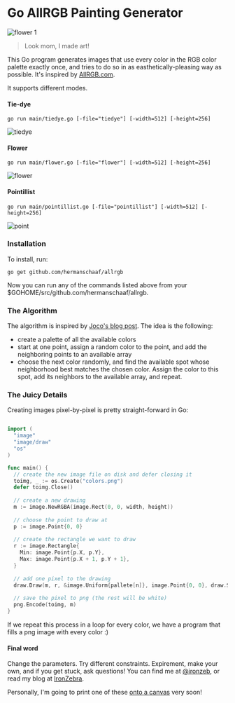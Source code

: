 Go AllRGB Painting Generator
============================

![flower 1](https://f.cloud.github.com/assets/1121616/2334111/f4785c06-a474-11e3-9a2f-7b3f51d0411d.png)

 > Look mom, I made art!

This Go program generates images that use every color in the RGB color palette exactly once, and tries to do so in as easthetically-pleasing way as possible. It's inspired by [AllRGB.com](http://allrgb.com/).

It supports different modes. 

#### Tie-dye

```
go run main/tiedye.go [-file="tiedye"] [-width=512] [-height=256]
```

![tiedye](https://f.cloud.github.com/assets/1121616/2333097/4357032e-a464-11e3-98ac-08247aba1cf3.png)

#### Flower

```
go run main/flower.go [-file="flower"] [-width=512] [-height=256]
```

![flower](https://f.cloud.github.com/assets/1121616/2333178/4cc6d2b6-a466-11e3-950e-165768ebd2b4.png)

#### Pointillist

```
go run main/pointillist.go [-file="pointillist"] [-width=512] [-height=256]
```

![point](https://f.cloud.github.com/assets/1121616/2332998/69fe6f6e-a462-11e3-98c4-b59d00ea00e1.png)

### Installation

To install, run:

    go get github.com/hermanschaaf/allrgb

Now you can run any of the commands listed above from your $GOHOME/src/github.com/hermanschaaf/allrgb.

### The Algorithm

The algorithm is inspired by [Joco's blog post](http://joco.name/2014/03/02/all-rgb-colors-in-one-image/). The idea is the following:
 - create a palette of all the available colors
 - start at one point, assign a random color to the point, and add the neighboring points to an available array
 - choose the next color randomly, and find the available spot whose neighborhood best matches the chosen color. Assign the color to this spot, add its neighbors to the available array, and repeat.

### The Juicy Details

Creating images pixel-by-pixel is pretty straight-forward in Go:

```go

import (
  "image"
  "image/draw"
  "os"
)

func main() {
  // create the new image file on disk and defer closing it
  toimg, _ := os.Create("colors.png")
  defer toimg.Close()
  
  // create a new drawing
  m := image.NewRGBA(image.Rect(0, 0, width, height))
  
  // choose the point to draw at
  p := image.Point{0, 0}
  
  // create the rectangle we want to draw
  r := image.Rectangle{
  	Min: image.Point{p.X, p.Y},
  	Max: image.Point{p.X + 1, p.Y + 1},
  }
  
  // add one pixel to the drawing
  draw.Draw(m, r, &image.Uniform{pallete[n]}, image.Point{0, 0}, draw.Src)
  
  // save the pixel to png (the rest will be white)
  png.Encode(toimg, m)
}
```

If we repeat this process in a loop for every color, we have a program that fills a png image with every color :) 

#### Final word

Change the parameters. Try different constraints. Expirement, make your own, and if you get stuck, ask questions! You can find me at [@ironzeb](https://twitter.com/ironzeb), or read my blog at [IronZebra](http://ironzebra.com).

Personally, I'm going to print one of these [onto a canvas](http://canvaspop.com) very soon!
